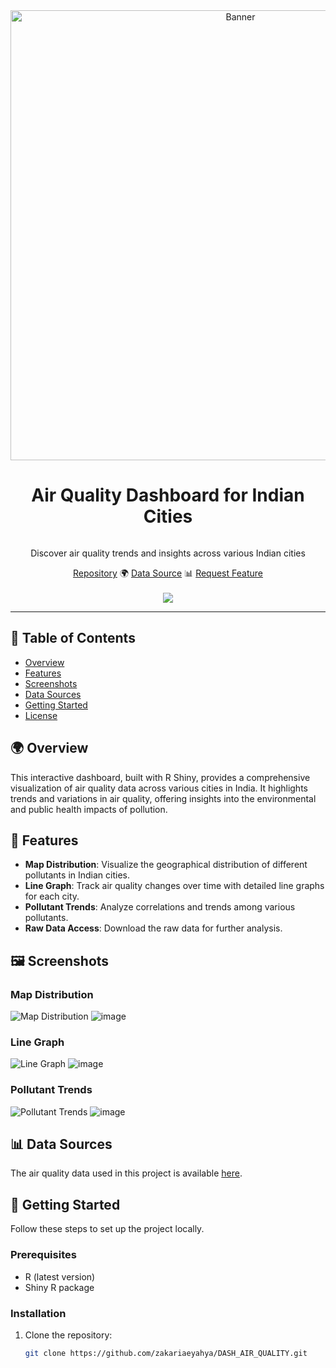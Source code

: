 <div align="center">
  <a href="https://github.com/zakariaeyahya/DASH_AIR_QUALITY">
    <img src="![FBBeNusrg2d4SU_7pTi_y_55519e25190d484ca4950dfc82e0856e](https://github.com/user-attachments/assets/25ac83a7-d8eb-4d4a-b3ad-77c191dab8f4)
" alt="Banner" width="720">
  </a>
  <h1 style="display: inline-block;">Air Quality Dashboard for Indian Cities</h1>
  <p>Discover air quality trends and insights across various Indian cities</p>
  <div>
    <a href="https://github.com/zakariaeyahya/DASH_AIR_QUALITY" target="_blank">Repository</a> 🌍
    <a href="https://github.com/zakariaeyahya/DASH_AIR_QUALITY/blob/main/Air_Quality.csv" target="_blank">Data Source</a> 📊
    <a href="https://github.com/zakariaeyahya/DASH_AIR_QUALITY/issues" target="_blank">Request Feature</a>
  </div>
</div>
<br>
<div align="center">
  <a href="https://github.com/zakariaeyahya/DASH_AIR_QUALITY">
    <img src="https://img.shields.io/github/stars/zakariaeyahya/DASH_AIR_QUALITY?color=blue&style=social"/>
  </a>
</div>
<hr>

## 📝 Table of Contents
- [Overview](#overview)
- [Features](#features)
- [Screenshots](#screenshots)
- [Data Sources](#data-sources)
- [Getting Started](#getting-started)
- [License](#license)

<a name="overview"></a>

## 🌍 Overview
This interactive dashboard, built with R Shiny, provides a comprehensive visualization of air quality data across various cities in India. It highlights trends and variations in air quality, offering insights into the environmental and public health impacts of pollution.

<a name="features"></a>

## 🎯 Features
- **Map Distribution**: Visualize the geographical distribution of different pollutants in Indian cities.
- **Line Graph**: Track air quality changes over time with detailed line graphs for each city.
- **Pollutant Trends**: Analyze correlations and trends among various pollutants.
- **Raw Data Access**: Download the raw data for further analysis.

<a name="screenshots"></a>

## 🖼️ Screenshots
### Map Distribution
![Map Distribution](url_to_map_screenshot.png)
![image](https://github.com/zakariaeyahya/DASH_AIR_QUALITY/assets/155691167/55717a02-d294-4ece-a3dc-e032a49b335c)

### Line Graph
![Line Graph](url_to_line_graph_screenshot.png)
![image](https://github.com/zakariaeyahya/DASH_AIR_QUALITY/assets/155691167/91a56345-b712-4d6a-a201-3128454948f2)

### Pollutant Trends
![Pollutant Trends](url_to_pollutant_trends_screenshot.png)
![image](https://github.com/zakariaeyahya/DASH_AIR_QUALITY/assets/155691167/311bec8c-764a-4f15-a0e3-7ed87037ab47)

<a name="data-sources"></a>

## 📊 Data Sources
The air quality data used in this project is available [here](https://github.com/zakariaeyahya/DASH_AIR_QUALITY/blob/main/Air_Quality.csv).

<a name="getting-started"></a>

## 🚀 Getting Started
Follow these steps to set up the project locally.

### Prerequisites
- R (latest version)
- Shiny R package

### Installation
1. Clone the repository:
   ```bash
   git clone https://github.com/zakariaeyahya/DASH_AIR_QUALITY.git
